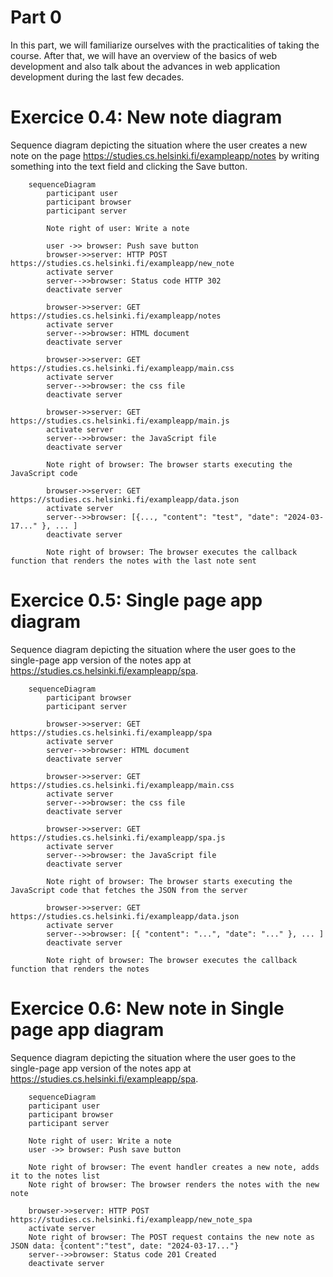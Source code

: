 
# Part 0 

 In this part, we will familiarize ourselves with the practicalities of taking the course. After that, we will have an overview of the basics of web development and also talk about the advances in web application development during the last few decades.


# Exercice 0.4: New note diagram

 Sequence diagram depicting the situation where the user creates a new note on the page https://studies.cs.helsinki.fi/exampleapp/notes by writing something into the text field and clicking the Save button.

```mermaid
    sequenceDiagram
        participant user
        participant browser
        participant server
        
        Note right of user: Write a note

        user ->> browser: Push save button
        browser->>server: HTTP POST https://studies.cs.helsinki.fi/exampleapp/new_note
        activate server
        server-->>browser: Status code HTTP 302
        deactivate server

        browser->>server: GET https://studies.cs.helsinki.fi/exampleapp/notes
        activate server
        server-->>browser: HTML document
        deactivate server

        browser->>server: GET https://studies.cs.helsinki.fi/exampleapp/main.css
        activate server
        server-->>browser: the css file
        deactivate server

        browser->>server: GET https://studies.cs.helsinki.fi/exampleapp/main.js
        activate server
        server-->>browser: the JavaScript file
        deactivate server

        Note right of browser: The browser starts executing the JavaScript code

        browser->>server: GET https://studies.cs.helsinki.fi/exampleapp/data.json
        activate server
        server-->>browser: [{..., "content": "test", "date": "2024-03-17..." }, ... ]
        deactivate server

        Note right of browser: The browser executes the callback function that renders the notes with the last note sent
```


# Exercice 0.5: Single page app diagram

Sequence diagram depicting the situation where the user goes to the single-page app version of the notes app at https://studies.cs.helsinki.fi/exampleapp/spa.

```mermaid
    sequenceDiagram
        participant browser
        participant server

        browser->>server: GET https://studies.cs.helsinki.fi/exampleapp/spa
        activate server
        server-->>browser: HTML document
        deactivate server

        browser->>server: GET https://studies.cs.helsinki.fi/exampleapp/main.css
        activate server
        server-->>browser: the css file
        deactivate server

        browser->>server: GET https://studies.cs.helsinki.fi/exampleapp/spa.js
        activate server
        server-->>browser: the JavaScript file
        deactivate server

        Note right of browser: The browser starts executing the JavaScript code that fetches the JSON from the server

        browser->>server: GET https://studies.cs.helsinki.fi/exampleapp/data.json
        activate server
        server-->>browser: [{ "content": "...", "date": "..." }, ... ]
        deactivate server

        Note right of browser: The browser executes the callback function that renders the notes
```


# Exercice 0.6: New note in Single page app diagram

 Sequence diagram depicting the situation where the user goes to the single-page app version of the notes app at https://studies.cs.helsinki.fi/exampleapp/spa.

```mermaid
    sequenceDiagram
    participant user
    participant browser
    participant server
    
    Note right of user: Write a note
    user ->> browser: Push save button

    Note right of browser: The event handler creates a new note, adds it to the notes list
    Note right of browser: The browser renders the notes with the new note

    browser->>server: HTTP POST https://studies.cs.helsinki.fi/exampleapp/new_note_spa
    activate server
    Note right of browser: The POST request contains the new note as JSON data: {content":"test", date: "2024-03-17..."}
    server-->>browser: Status code 201 Created
    deactivate server
```